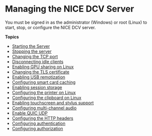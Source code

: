 # Managing the NICE DCV Server<a name="manage"></a>

You must be signed in as the administrator \(Windows\) or root \(Linux\) to start, stop, or configure the NICE DCV server\.

**Topics**
+ [Starting the Server](manage-start.md)
+ [Stopping the server](manage-stop.md)
+ [Changing the TCP port](manage-port.md)
+ [Disconnecting idle clients](manage-disconnect.md)
+ [Enabling GPU sharing on Linux](manage-gpu.md)
+ [Changing the TLS certificate](manage-cert.md)
+ [Enabling USB remotization](manage-usb-remote.md)
+ [Configuring smart card caching](manage-smart-card.md)
+ [Enabling session storage](manage-storage.md)
+ [Configuring the printer on Linux](manage-printer.md)
+ [Configuring the clipboard on Linux](manage-clipboard.md)
+ [Enabling touchscreen and stylus support](enable-stylus.md)
+ [Configuring multi\-channel audio](manage-audio.md)
+ [Enable QUIC UDP](enable-quic.md)
+ [Configuring the HTTP headers](manage-headers.md)
+ [Configuring authentication](security-authentication.md)
+ [Configuring authorization](security-authorization.md)